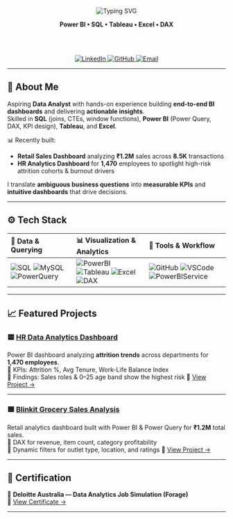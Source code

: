 <!-- Profile README for Mrinmoy Sonowal -->
<div align="center">

<!-- Animated typing header -->
<img src="https://readme-typing-svg.demolab.com?font=Inter&weight=600&size=28&pause=1200&center=true&vCenter=true&width=900&lines=Hi%2C+I'm+Mrinmoy+Sonowal+%F0%9F%91%8B;Aspiring+Data+Analyst+%E2%80%A2+Power+BI+%E2%80%A2+SQL+%E2%80%A2+DAX;I+turn+messy+data+into+clean%2C+actionable+dashboards" alt="Typing SVG" />

<!-- Compact subtitle -->
<b>Power BI • SQL • Tableau • Excel • DAX</b>

<br/><br/>

<!-- Inline social badges -->
<a href="https://www.linkedin.com/in/mrinmoy-sonowal-47a902221/">
  <img src="https://img.shields.io/badge/LinkedIn-0077B5?style=flat-square&logo=linkedin&logoColor=white" alt="LinkedIn">
</a>
<a href="https://github.com/mrinmoy30">
  <img src="https://img.shields.io/badge/GitHub-181717?style=flat-square&logo=github&logoColor=white" alt="GitHub">
</a>
<a href="mailto:sonowalmrinmoy888@gmail.com">
  <img src="https://img.shields.io/badge/Email-D14836?style=flat-square&logo=gmail&logoColor=white" alt="Email">
</a>

</div>

---

## 🌱 About Me
Aspiring **Data Analyst** with hands-on experience building **end-to-end BI dashboards** and delivering **actionable insights**.  
Skilled in **SQL** (joins, CTEs, window functions), **Power BI** (Power Query, DAX, KPI design), **Tableau**, and **Excel**.  

📊 Recently built:
- **Retail Sales Dashboard** analyzing **₹1.2M** sales across **8.5K** transactions  
- **HR Analytics Dashboard** for **1,470** employees to spotlight high-risk attrition cohorts & burnout drivers

I translate **ambiguous business questions** into **measurable KPIs** and **intuitive dashboards** that drive decisions.

---

## ⚙️ Tech Stack

| 💾 **Data & Querying** | 📊 **Visualization & Analytics** | 🧰 **Tools & Workflow** |
| :-- | :-- | :-- |
| ![SQL](https://img.shields.io/badge/SQL-316192?style=flat&logo=databricks&logoColor=white) ![MySQL](https://img.shields.io/badge/MySQL-005C84?style=flat&logo=mysql&logoColor=white) ![PowerQuery](https://img.shields.io/badge/Power_Query-217346?style=flat&logo=microsoftexcel&logoColor=white) | ![PowerBI](https://img.shields.io/badge/Power_BI-F2C811?style=flat&logo=powerbi&logoColor=000) ![Tableau](https://img.shields.io/badge/Tableau-E97627?style=flat&logo=tableau&logoColor=white) ![Excel](https://img.shields.io/badge/Excel-217346?style=flat&logo=microsoftexcel&logoColor=white) ![DAX](https://img.shields.io/badge/DAX-0A66C2?style=flat&logo=microsoft&logoColor=white) | ![GitHub](https://img.shields.io/badge/GitHub-181717?style=flat&logo=github) ![VSCode](https://img.shields.io/badge/VS_Code-007ACC?style=flat&logo=visualstudiocode&logoColor=white) ![PowerBIService](https://img.shields.io/badge/Power_BI_Service-000?style=flat&logo=microsoftpowerbi&logoColor=white) |

---

## 📈 Featured Projects
### 🟨 [**HR Data Analytics Dashboard**](https://github.com/mrinmoy30/HR_Data_Analytics)

Power BI dashboard analyzing **attrition trends** across departments for **1,470 employees**.  
🔹 KPIs: Attrition %, Avg Tenure, Work-Life Balance Index  
🔹 Findings: Sales roles & 0–25 age band show the highest risk
📁 [View Project →](https://github.com/mrinmoy30/HR_Data_Analytics)

---

### 🟩 [**Blinkit Grocery Sales Analysis**](https://github.com/mrinmoy30/Blinkit_Grocery_Sales_Analysis)

Retail analytics dashboard built with Power BI & Power Query for **₹1.2M** total sales.  
🔹 DAX for revenue, item count, category profitability  
🔹 Dynamic filters for outlet type, location, and ratings
📁 [View Project →](https://github.com/mrinmoy30/Blinkit_Grocery_Sales_Analysis)

---

## 📜 Certification
🏅 **Deloitte Australia — Data Analytics Job Simulation (Forage)**  
📄 [View Certificate →](https://forage-uploads-prod.s3.amazonaws.com/completion-certificates/9PBTqmSxAf6zZTseP/io9DzWKe3PTsiS6GG_9PBTqmSxAf6zZTseP_NkghqZroY5KCsc8ts_1757300984981_completion_certificate.pdf)

---
